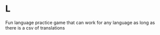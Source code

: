 # L
Fun language practice game that can work for any language as long as there is a csv of translations
